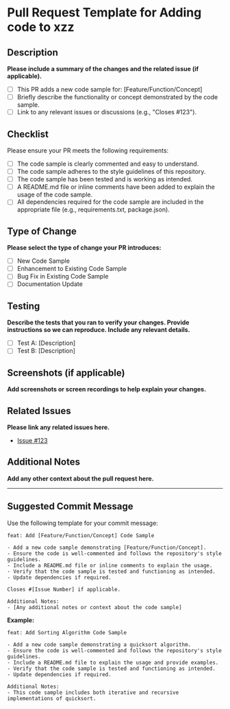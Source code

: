 # Pull Request Template for Adding code to xzz

## Description

**Please include a summary of the changes and the related issue (if applicable).** 

- [ ] This PR adds a new code sample for: [Feature/Function/Concept]
- [ ] Briefly describe the functionality or concept demonstrated by the code sample.
- [ ] Link to any relevant issues or discussions (e.g., "Closes #123").

## Checklist

Please ensure your PR meets the following requirements:

- [ ] The code sample is clearly commented and easy to understand.
- [ ] The code sample adheres to the style guidelines of this repository.
- [ ] The code sample has been tested and is working as intended.
- [ ] A README.md file or inline comments have been added to explain the usage of the code sample.
- [ ] All dependencies required for the code sample are included in the appropriate file (e.g., requirements.txt, package.json).

## Type of Change

**Please select the type of change your PR introduces:**

- [ ] New Code Sample
- [ ] Enhancement to Existing Code Sample
- [ ] Bug Fix in Existing Code Sample
- [ ] Documentation Update

## Testing

**Describe the tests that you ran to verify your changes. Provide instructions so we can reproduce. Include any relevant details.**

- [ ] Test A: [Description]
- [ ] Test B: [Description]

## Screenshots (if applicable)

**Add screenshots or screen recordings to help explain your changes.**

## Related Issues

**Please link any related issues here.**

- [Issue #123](https://github.com/your-repo/your-project/issues/123)

## Additional Notes

**Add any other context about the pull request here.**

---

## Suggested Commit Message

Use the following template for your commit message:

```
feat: Add [Feature/Function/Concept] Code Sample

- Add a new code sample demonstrating [Feature/Function/Concept].
- Ensure the code is well-commented and follows the repository's style guidelines.
- Include a README.md file or inline comments to explain the usage.
- Verify that the code sample is tested and functioning as intended.
- Update dependencies if required.

Closes #[Issue Number] if applicable.

Additional Notes:
- [Any additional notes or context about the code sample]
```

**Example:**

```
feat: Add Sorting Algorithm Code Sample

- Add a new code sample demonstrating a quicksort algorithm.
- Ensure the code is well-commented and follows the repository's style guidelines.
- Include a README.md file to explain the usage and provide examples.
- Verify that the code sample is tested and functioning as intended.
- Update dependencies if required.

Additional Notes:
- This code sample includes both iterative and recursive implementations of quicksort.
```
